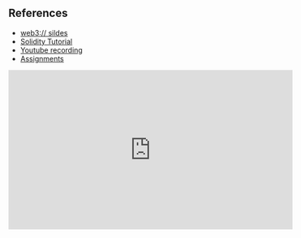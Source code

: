 ## References

- [web3:// sildes](https://docs.google.com/presentation/d/14xqmn1-D9R5SB5QdqylcngH25fyAPwpFHhH22OaNOp8/edit?pli=1#slide=id.g2aec1bf1c81_1_0)
- [Solidity Tutorial](https://wtf.afox.cc/helloweb3/#solidity%E7%AE%80%E8%BF%B0)
- [Youtube recording](https://www.youtube.com/watch?v=CJIuZb5JznE)
- [Assignments](./task-1.md)



<div>
  <iframe width="560" height="315" src="https://www.youtube.com/embed/CJIuZb5JznE?si=ly-096YjCZibhhi5" title="YouTube video player" frameborder="0" allow="accelerometer; autoplay; clipboard-write; encrypted-media; gyroscope; picture-in-picture; web-share" allowfullscreen>
  </iframe>
</div>
